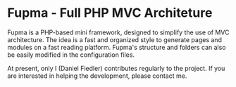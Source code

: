 # Fupma - Full PHP MVC Architeture

Fupma is a PHP-based mini framework, designed to simplify the use of MVC architecture. The idea is a fast and organized style to generate pages and modules on a fast reading platform. Fupma's structure and folders can also be easily modified in the configuration files.

At present, only I (Daniel Fiedler) contributes regularly to the project. If you are interested in helping the development, please contact me.
